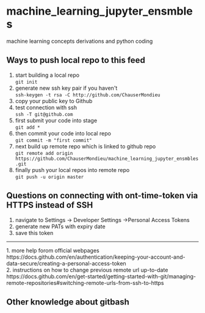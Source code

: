 # machine_learning_jupyter_ensmbles
machine learning concepts derivations and python coding
## Ways to push local repo to this feed
1. start building a local repo <br>``git init``
2. generate new ssh key pair if you haven't<br>``ssh-keygen -t rsa -C http://github.com/ChauserMondieu``
3. copy your public key to Github
4. test connection with ssh <br> ``ssh -T git@github.com``
5. first submit your code into stage<br> ``git add *``
6. then commit your code into local repo</br> ``git commit -m "first commit"``
7. next build up remote repo which is linked to github repo<br> ``git remote add origin https://github.com/ChauserMondieu/machine_learning_jupyter_ensmbles.git``
8. finally push your local repos into remote repo<br> ``git push -u origin master``

## Questions on connecting with ont-time-token via HTTPS instead of SSH
1. navigate to Settings -> Developer Settings ->Personal Access Tokens
2. generate new PATs with expiry date
3. save this token
<hr>
1. more help forom official webpages<br> https://docs.github.com/en/authentication/keeping-your-account-and-data-secure/creating-a-personal-access-token<br>
2. instructions on how to change previous remote url up-to-date<br>https://docs.github.com/en/get-started/getting-started-with-git/managing-remote-repositories#switching-remote-urls-from-ssh-to-https

## Other knowledge about gitbash 
